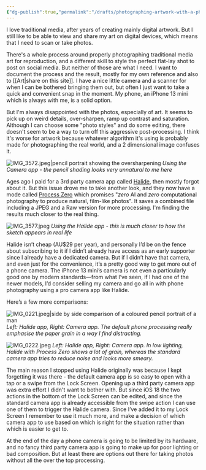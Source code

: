 ```yaml
---
{"dg-publish":true,"permalink":"/drafts/photographing-artwork-with-a-phone/","noteIcon":"","created":"2025-02-01"}
---
```


I love traditional media, after years of creating mainly digital artwork. But I still like to be able to view and share my art on digital devices, which means that I need to scan or take photos.

There's a whole process around properly photographing traditional media art for reproduction, and a different skill to style the perfect flat-lay shot to post on social media. But neither of those are what I need. I want to document the process and the result, mostly for my own reference and also to [[Art\|share on this site]]. I have a nice little camera and a scanner for when I can be bothered bringing them out, but often I just want to take a quick and convenient snap in the moment. My phone, an iPhone 13 mini which is always with me, is a solid option.

But I'm always disappointed with the photos, especially of art. It seems to pick up on weird details, over-sharpen, ramp up contrast and saturation. Although I can choose some "photo styles" and do some editing, there doesn't seem to be a way to turn off this aggressive post-processing. I think it's worse for artwork because whatever algorithm it's using is probably made for photographing the real world, and a 2 dimensional image confuses it.

![IMG_3572.jpeg|pencil portrait showing the oversharpening](/img/user/assets/IMG_3572.jpeg)
 *Using the Camera app - the pencil shading looks very unnatural to me here*

Ages ago I paid for a 3rd party camera app called [Halide](https://halide.cam/), then mostly forgot about it. But this issue drove me to take another look, and they now have a mode called [Process Zero](https://www.lux.camera/introducing-process-zero-for-iphone/) which promises "_zero_ AI and _zero_ computational photography to produce natural, film-like photos". It saves a combined file including a JPEG and a Raw version for more processing. I'm finding the results much closer to the real thing.

![IMG_3577.jpeg](/img/user/assets/IMG_3577.jpeg)
*Using the Halide app - this is much closer to how the sketch appears in real life*

Halide isn’t cheap (AU$29 per year), and personally I’d be on the fence about subscribing to it if I didn’t already have access as an early supporter since I already have a dedicated camera. But if I didn’t have that camera, and even just for the convenience, it’s a pretty good way to get more out of a phone camera. The iPhone 13 mini’s camera is not even a particularly good one by modern standards—from what I’ve seen, if I had one of the newer models, I’d consider selling my camera and go all in with phone photography using a pro camera app like Halide.

Here’s a few more comparisons:

![IMG_0221.jpeg|side by side comparison of a coloured pencil portrait of a man](/img/user/assets/IMG_0221.jpeg)
*Left: Halide app, Right: Camera app. The default phone processing really emphasise the paper grain in a way I find distracting.*

![IMG_0222.jpeg](/img/user/assets/IMG_0222.jpeg)
*Left: Halide app, Right: Camera app. In low lighting, Halide with Process Zero shows a lot of grain, whereas the standard camera app tries to reduce noise and looks more smeary.*

The main reason I stopped using Halide originally was because I kept forgetting it was there - the default camera app is so easy to open with a tap or a swipe from the Lock Screen. Opening up a third party camera app was extra effort I didn't want to bother with. But since iOS 18 the two actions in the bottom of the Lock Screen can be edited, and since the standard camera app is already accessible from the swipe action I can use one of them to trigger the Halide camera. Since I’ve added it to my Lock Screen I remember to use it much more, and make a decision of which camera app to use based on which is right for the situation rather than which is easier to get to.

At the end of the day a phone camera is going to be limited by its hardware, and no fancy third party camera app is going to make up for poor lighting or bad composition. But at least there are options out there for taking photos without all the over the top processing.
